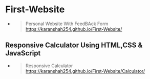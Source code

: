﻿# First-Website

- >Personal Website With FeedBAck Form<br>https://karanshah254.github.io/First-Website/

## Responsive Calculator Using HTML,CSS & JavaScript

- >Responsive Calculator<br>https://karanshah254.github.io/First-Website/Calculator/




